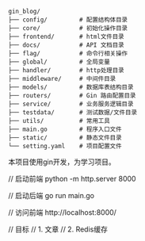 ```
gin_blog/
├── config/         # 配置结构体目录
├── core/           # 初始化操作目录
├── frontend/       # html文件目录
├── docs/           # API 文档目录
├── flag/           # 命令行相关操作
├── global/         # 全局变量
├── handler/        # http处理目录
├── middleware/     # 中间件目录
├── models/         # 数据库表结构目录
├── routers/        # Gin 路由配置目录
├── service/        # 业务服务逻辑目录
├── testdata/       # 测试数据/文件目录
├── utils/          # 常用工具
├── main.go         # 程序入口文件
├── static/         # 静态文件目录
└── setting.yaml    # 项目配置文件
```
本项目使用gin开发，为学习项目。

// 启动前端
python -m http.server 8000

// 启动后端
go run main.go

// 访问前端
http://localhost:8000/


// 目标
// 1. 文章
// 2. Redis缓存
